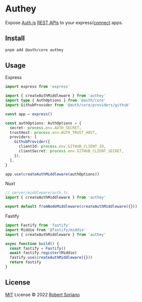 # Authey

Expose [Auth.js](https://authjs.dev/) [REST APIs](https://authjs.dev/reference/rest-api) to your express/[connect](https://www.npmjs.com/package/connect) apps.

## Install

```bash
pnpm add @auth/core authey
```

## Usage

Express

```ts
import express from 'express'

import { createAuthMiddleware } from 'authey'
import type { AuthOptions } from '@auth/core'
import GithubProvider from '@auth/core/providers/github'

const app = express()

const authOptions: AuthOptions = {
  secret: process.env.AUTH_SECRET,
  trustHost: process.env.AUTH_TRUST_HOST,
  providers: [
    GithubProvider({
      clientId: process.env.GITHUB_CLIENT_ID,
      clientSecret: process.env.GITHUB_CLIENT_SECRET,
    }),
  ],
}

app.use(createAuthMiddleware(authOptions))
```

Nuxt

```ts
// server/middleware/auth.ts
import { createAuthMiddleware } from 'authey'

export default fromNodeMiddleware(createAuthMiddleware({}))
```

Fastify

```ts
import Fastify from 'fastify'
import Middie from '@fastify/middie'
import { createAuthMiddleware } from 'authey'

async function build() {
  const fastify = Fastify()
  await fastify.register(Middie)
  fastify.use(createAuthMiddleware({}))
  return fastify
}
```

## License

[MIT](./LICENSE) License © 2022 [Robert Soriano](https://github.com/wobsoriano)
